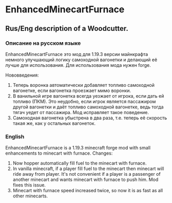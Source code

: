 # EnhancedMinecartFurnace
## Rus/Eng description of a Woodcutter.
### Описание на русском языке
EnhancedMinecartFurnace это мод для 1.19.3 версии майнкрафта немного улучшающий логику самоходной вагонетки
и делающий её лучше для использования. Для использования мода нужен forge.

Нововведения:
1) Теперь воронка автоматически добавляет топливо самоходной вагонетке, если вагонетка проезжает мимо воронки.
2) В ванильной игре вагонетка всегда уезжает от игрока, если дать ей топливо (ПКМ). Это неудобно, если игрок является пассажиром другой вагонетки и даёт топливо самоходной вагонетке, ведь тогда тягач уедет от пассажира. Мод исправляет такое поведение.
3) Самоходная вагонетка убыстрена в два раза, т.е. теперь её скорость такая же, как у остальных вагонеток.

### English
EnhancedMinecartFurnace is a 1.19.3 minecraft forge mod with small enhancements to minecart with furnace.
Changes:
1) Now hopper automatically fill fuel to the minecart with furnace.
2) In vanilla minecraft, if a player fill fuel to the minecart then minecart will ride away from player. It's not convenient if a player is a passenger of another minecart and wants minecart with furnace to push him. Mod fixes this issue.
3) Minecart with furnace speed increased twice, so now it is as fast as all other minecarts.
